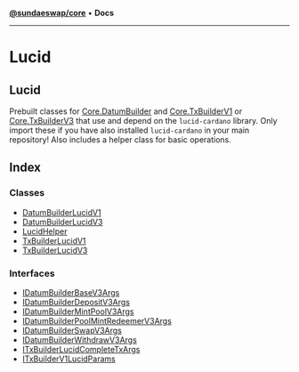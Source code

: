 [**@sundaeswap/core**](../README.md) • **Docs**

***

# Lucid

## Lucid
Prebuilt classes for [Core.DatumBuilder](../Core/classes/DatumBuilder.md) and [Core.TxBuilderV1](../Core/classes/TxBuilderV1.md) or [Core.TxBuilderV3](../Core/classes/TxBuilderV3.md) that use and depend
on the `lucid-cardano` library. Only import these if you have also installed `lucid-cardano`
in your main repository! Also includes a helper class for basic operations.

## Index

### Classes

- [DatumBuilderLucidV1](classes/DatumBuilderLucidV1.md)
- [DatumBuilderLucidV3](classes/DatumBuilderLucidV3.md)
- [LucidHelper](classes/LucidHelper.md)
- [TxBuilderLucidV1](classes/TxBuilderLucidV1.md)
- [TxBuilderLucidV3](classes/TxBuilderLucidV3.md)

### Interfaces

- [IDatumBuilderBaseV3Args](interfaces/IDatumBuilderBaseV3Args.md)
- [IDatumBuilderDepositV3Args](interfaces/IDatumBuilderDepositV3Args.md)
- [IDatumBuilderMintPoolV3Args](interfaces/IDatumBuilderMintPoolV3Args.md)
- [IDatumBuilderPoolMintRedeemerV3Args](interfaces/IDatumBuilderPoolMintRedeemerV3Args.md)
- [IDatumBuilderSwapV3Args](interfaces/IDatumBuilderSwapV3Args.md)
- [IDatumBuilderWithdrawV3Args](interfaces/IDatumBuilderWithdrawV3Args.md)
- [ITxBuilderLucidCompleteTxArgs](interfaces/ITxBuilderLucidCompleteTxArgs.md)
- [ITxBuilderV1LucidParams](interfaces/ITxBuilderV1LucidParams.md)
